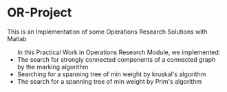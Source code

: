 # OR-Project
This is an Implementation of some Operations Research Solutions with Matlab
<ul>
   In this Practical Work in Operations Research Module, we implemented: 
  
  <li>The search for strongly connected components of a connected graph by the marking algorithm</li>
  <li>Searching for a spanning tree of min weight by kruskal's algorithm</li>
  <li>The search for a spanning tree of min weight by Prim's algorithm</li>
  
</ul>
